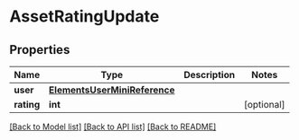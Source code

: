 # AssetRatingUpdate


## Properties

Name | Type | Description | Notes
------------ | ------------- | ------------- | -------------
**user** | [**ElementsUserMiniReference**](ElementsUserMiniReference.md) |  | 
**rating** | **int** |  | [optional] 

[[Back to Model list]](../#documentation-for-models) [[Back to API list]](../#documentation-for-api-endpoints) [[Back to README]](../)


